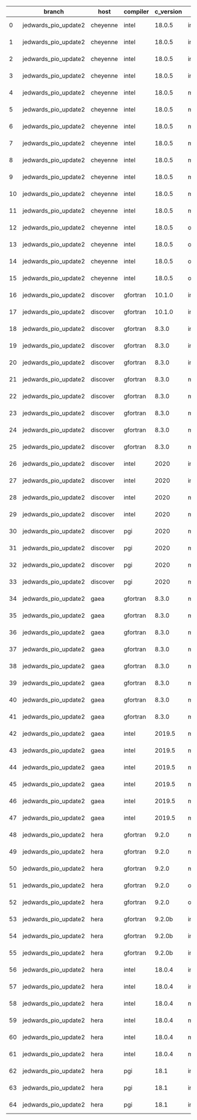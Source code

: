|    | branch               | host     | compiler   | c_version   | mpi      | m_version   | o_g   | os     | netcdf_c   | netcdf_f   | build   | u_pass   | u_fail   | s_pass   | s_fail   | e_pass   | e_fail   | nuopc_pass   | nuopc_fail   | artifacts_hash                                                                                                                                                                 | modified                   |
|----|----------------------|----------|------------|-------------|----------|-------------|-------|--------|------------|------------|---------|----------|----------|----------|----------|----------|----------|--------------|--------------|--------------------------------------------------------------------------------------------------------------------------------------------------------------------------------|----------------------------|
|  0 | jedwards_pio_update2 | cheyenne | intel      | 18.0.5      | intelmpi | 2018.4.274  | O     | Linux  | 4.6.3      | 4.4.4      | fail    | pending  | pending  | pending  | pending  | pending  | pending  | pending      | pending      | [artifacts](https://github.com/esmf-org/esmf-test-artifacts/tree/c5c6d6312444bbe0928808c530c8919fb8dcb2d4/jedwards_pio_update2/cheyenne/intel/18.0.5/O/intelmpi/2018.4.274)    | 2022-03-09 14:09:09.574152 |
|  1 | jedwards_pio_update2 | cheyenne | intel      | 18.0.5      | intelmpi | 2018.4.274  | O     | Linux  | 4.6.3      | 4.4.4      | fail    | 13647    | 0        | 49       | 0        | 80       | 0        | 50           | 0            | [artifacts](https://github.com/esmf-org/esmf-test-artifacts/tree/d46858b1b0acf3dfaf0881bce100024a0091cdfd/jedwards_pio_update2/cheyenne/intel/18.0.5/O/intelmpi/2018.4.274)    | 2022-03-09 17:09:05.228458 |
|  2 | jedwards_pio_update2 | cheyenne | intel      | 18.0.5      | intelmpi | 2018.4.274  | g     | Linux  | 4.6.3      | 4.4.4      | fail    | pending  | pending  | pending  | pending  | pending  | pending  | pending      | pending      | [artifacts](https://github.com/esmf-org/esmf-test-artifacts/tree/b369f5a5c299a6b854662f224474b32129c192c2/jedwards_pio_update2/cheyenne/intel/18.0.5/g/intelmpi/2018.4.274)    | 2022-03-09 14:09:09.574148 |
|  3 | jedwards_pio_update2 | cheyenne | intel      | 18.0.5      | intelmpi | 2018.4.274  | g     | Linux  | 4.6.3      | 4.4.4      | fail    | 13647    | 0        | 49       | 0        | 80       | 0        | 50           | 0            | [artifacts](https://github.com/esmf-org/esmf-test-artifacts/tree/304e8d3051e5278f62637621c36692819b56f069/jedwards_pio_update2/cheyenne/intel/18.0.5/g/intelmpi/2018.4.274)    | 2022-03-09 17:09:05.228462 |
|  4 | jedwards_pio_update2 | cheyenne | intel      | 18.0.5      | mpiuni   | none        | O     | Linux  | 4.8.1      | 4.5.3      | fail    | pending  | pending  | pending  | pending  | pending  | pending  | pending      | pending      | [artifacts](https://github.com/esmf-org/esmf-test-artifacts/tree/c6ba13ec01ed86eae13399379d75a2014c7a8e0f/jedwards_pio_update2/cheyenne/intel/18.0.5/O/mpiuni/none)            | 2022-03-09 14:09:09.574142 |
|  5 | jedwards_pio_update2 | cheyenne | intel      | 18.0.5      | mpiuni   | none        | O     | Linux  | 4.8.1      | 4.5.3      | fail    | 12121    | 0        | 8        | 0        | 43       | 0        | 0            | 50           | [artifacts](https://github.com/esmf-org/esmf-test-artifacts/tree/77030e9fa419617944b1a341999bb62be41f70a8/jedwards_pio_update2/cheyenne/intel/18.0.5/O/mpiuni/none)            | 2022-03-09 17:09:05.228439 |
|  6 | jedwards_pio_update2 | cheyenne | intel      | 18.0.5      | mpiuni   | none        | g     | Linux  | 4.8.1      | 4.5.3      | fail    | pending  | pending  | pending  | pending  | pending  | pending  | pending      | pending      | [artifacts](https://github.com/esmf-org/esmf-test-artifacts/tree/cc3b83071c6a5856b44677c6b0643e5c0a6fbbfb/jedwards_pio_update2/cheyenne/intel/18.0.5/g/mpiuni/none)            | 2022-03-09 14:09:09.574161 |
|  7 | jedwards_pio_update2 | cheyenne | intel      | 18.0.5      | mpiuni   | none        | g     | Linux  | 4.8.1      | 4.5.3      | fail    | 12121    | 0        | 8        | 0        | 43       | 0        | 0            | 50           | [artifacts](https://github.com/esmf-org/esmf-test-artifacts/tree/50a55293996030abf0ea02b97637e9024a330282/jedwards_pio_update2/cheyenne/intel/18.0.5/g/mpiuni/none)            | 2022-03-09 17:09:05.228433 |
|  8 | jedwards_pio_update2 | cheyenne | intel      | 18.0.5      | mpt      | 2.19        | O     | Linux  | 4.6.3      | 4.4.4      | fail    | pending  | pending  | pending  | pending  | pending  | pending  | pending      | pending      | [artifacts](https://github.com/esmf-org/esmf-test-artifacts/tree/6dd22793e7c9f7728d444e22bfb182a812baeee0/jedwards_pio_update2/cheyenne/intel/18.0.5/O/mpt/2.19)               | 2022-03-09 14:09:09.574112 |
|  9 | jedwards_pio_update2 | cheyenne | intel      | 18.0.5      | mpt      | 2.19        | O     | Linux  | 4.6.3      | 4.4.4      | fail    | 13647    | 0        | 49       | 0        | 80       | 0        | 0            | 50           | [artifacts](https://github.com/esmf-org/esmf-test-artifacts/tree/b0622cd9770b109832aa4ab6639dec3924312a68/jedwards_pio_update2/cheyenne/intel/18.0.5/O/mpt/2.19)               | 2022-03-09 17:09:05.228445 |
| 10 | jedwards_pio_update2 | cheyenne | intel      | 18.0.5      | mpt      | 2.19        | g     | Linux  | 4.6.3      | 4.4.4      | fail    | pending  | pending  | pending  | pending  | pending  | pending  | pending      | pending      | [artifacts](https://github.com/esmf-org/esmf-test-artifacts/tree/358dd1f41c4adcb81aba7a456f627f836d5bfade/jedwards_pio_update2/cheyenne/intel/18.0.5/g/mpt/2.19)               | 2022-03-09 14:09:09.574166 |
| 11 | jedwards_pio_update2 | cheyenne | intel      | 18.0.5      | mpt      | 2.19        | g     | Linux  | 4.6.3      | 4.4.4      | fail    | 13647    | 0        | 49       | 0        | 80       | 0        | 0            | 50           | [artifacts](https://github.com/esmf-org/esmf-test-artifacts/tree/2c700afbedc9ab2479691008ae892dd213460cce/jedwards_pio_update2/cheyenne/intel/18.0.5/g/mpt/2.19)               | 2022-03-09 17:09:05.228405 |
| 12 | jedwards_pio_update2 | cheyenne | intel      | 18.0.5      | openmpi  | 3.1.4       | O     | Linux  | 4.6.3      | 4.4.4      | fail    | pending  | pending  | pending  | pending  | pending  | pending  | pending      | pending      | [artifacts](https://github.com/esmf-org/esmf-test-artifacts/tree/1177abe12e6abf5d0f684d38db42c9af9c041a44/jedwards_pio_update2/cheyenne/intel/18.0.5/O/openmpi/3.1.4)          | 2022-03-09 14:09:09.574136 |
| 13 | jedwards_pio_update2 | cheyenne | intel      | 18.0.5      | openmpi  | 3.1.4       | O     | Linux  | 4.6.3      | 4.4.4      | fail    | 13647    | 0        | 49       | 0        | 80       | 0        | 50           | 0            | [artifacts](https://github.com/esmf-org/esmf-test-artifacts/tree/540dd3856f96b2730b22351a7fd59444eb29f8a7/jedwards_pio_update2/cheyenne/intel/18.0.5/O/openmpi/3.1.4)          | 2022-03-09 17:09:05.228454 |
| 14 | jedwards_pio_update2 | cheyenne | intel      | 18.0.5      | openmpi  | 3.1.4       | g     | Linux  | 4.6.3      | 4.4.4      | fail    | pending  | pending  | pending  | pending  | pending  | pending  | pending      | pending      | [artifacts](https://github.com/esmf-org/esmf-test-artifacts/tree/108269c537345be3ae28d6487b5c9c169c3f9bf5/jedwards_pio_update2/cheyenne/intel/18.0.5/g/openmpi/3.1.4)          | 2022-03-09 14:09:09.574157 |
| 15 | jedwards_pio_update2 | cheyenne | intel      | 18.0.5      | openmpi  | 3.1.4       | g     | Linux  | 4.6.3      | 4.4.4      | fail    | 13647    | 0        | 49       | 0        | 80       | 0        | 50           | 0            | [artifacts](https://github.com/esmf-org/esmf-test-artifacts/tree/fb0cdf6b2ebb30b5172eca5d633c6d8d3204ff3d/jedwards_pio_update2/cheyenne/intel/18.0.5/g/openmpi/3.1.4)          | 2022-03-09 17:09:05.228449 |
| 16 | jedwards_pio_update2 | discover | gfortran   | 10.1.0      | intelmpi | 19.1.3.304  | O     | Linux  | N/A        | N/A        | fail    | 13632    | 15       | 49       | 0        | 80       | 0        | 50           | 0            | [artifacts](https://github.com/esmf-org/esmf-test-artifacts/tree/31a6558eb14fc3bdf0e853d1dee8c9961b72cf78/jedwards_pio_update2/discover/gfortran/10.1.0/O/intelmpi/19.1.3.304) | 2022-03-09 16:11:57.458338 |
| 17 | jedwards_pio_update2 | discover | gfortran   | 10.1.0      | intelmpi | 19.1.3.304  | g     | Linux  | N/A        | N/A        | fail    | 13632    | 15       | 49       | 0        | 80       | 0        | 50           | 0            | [artifacts](https://github.com/esmf-org/esmf-test-artifacts/tree/4c03621e1a18aee359b47c1b1967b8db4460e44a/jedwards_pio_update2/discover/gfortran/10.1.0/g/intelmpi/19.1.3.304) | 2022-03-09 16:11:57.458333 |
| 18 | jedwards_pio_update2 | discover | gfortran   | 8.3.0       | intelmpi | 19.1.3.304  | O     | Linux  | N/A        | N/A        | fail    | pending  | pending  | pending  | pending  | pending  | pending  | pending      | pending      | [artifacts](https://github.com/esmf-org/esmf-test-artifacts/tree/815f0be6cb709a6e53561d7ff426d2b8d9d89b14/jedwards_pio_update2/discover/gfortran/8.3.0/O/intelmpi/19.1.3.304)  | 2022-03-09 06:11:34.559307 |
| 19 | jedwards_pio_update2 | discover | gfortran   | 8.3.0       | intelmpi | 19.1.3.304  | O     | Linux  | N/A        | N/A        | fail    | 13632    | 15       | 49       | 0        | 80       | 0        | 50           | 0            | [artifacts](https://github.com/esmf-org/esmf-test-artifacts/tree/29b09da163647247aa6c9d514aa95b53ba6fef17/jedwards_pio_update2/discover/gfortran/8.3.0/O/intelmpi/19.1.3.304)  | 2022-03-09 16:11:57.458356 |
| 20 | jedwards_pio_update2 | discover | gfortran   | 8.3.0       | intelmpi | 19.1.3.304  | g     | Linux  | N/A        | N/A        | fail    | 13632    | 15       | 49       | 0        | 80       | 0        | 50           | 0            | [artifacts](https://github.com/esmf-org/esmf-test-artifacts/tree/6965fd7bb5b78661aa9984dd2e132358f2dc758e/jedwards_pio_update2/discover/gfortran/8.3.0/g/intelmpi/19.1.3.304)  | 2022-03-09 16:11:57.458323 |
| 21 | jedwards_pio_update2 | discover | gfortran   | 8.3.0       | mpiuni   | none        | O     | Linux  | N/A        | N/A        | fail    | 12121    | 0        | 8        | 0        | 43       | 0        | 0            | 50           | [artifacts](https://github.com/esmf-org/esmf-test-artifacts/tree/4a45ebd61a45469f8b5ad0f5aa9e22e097398353/jedwards_pio_update2/discover/gfortran/8.3.0/O/mpiuni/none)          | 2022-03-09 16:11:57.458348 |
| 22 | jedwards_pio_update2 | discover | gfortran   | 8.3.0       | mpiuni   | none        | g     | Linux  | N/A        | N/A        | fail    | 12121    | 0        | 8        | 0        | 43       | 0        | 0            | 50           | [artifacts](https://github.com/esmf-org/esmf-test-artifacts/tree/559739c4c27eb7014d82d1012e60e46d86d51f7d/jedwards_pio_update2/discover/gfortran/8.3.0/g/mpiuni/none)          | 2022-03-09 16:11:57.458317 |
| 23 | jedwards_pio_update2 | discover | gfortran   | 8.3.0       | mpt      | 2.17        | O     | Linux  | N/A        | N/A        | fail    | pending  | pending  | pending  | pending  | pending  | pending  | pending      | pending      | [artifacts](https://github.com/esmf-org/esmf-test-artifacts/tree/d8d4597b0fd0f7c40aabf8031f19915a545c0172/jedwards_pio_update2/discover/gfortran/8.3.0/O/mpt/2.17)             | 2022-03-09 06:11:34.559314 |
| 24 | jedwards_pio_update2 | discover | gfortran   | 8.3.0       | mpt      | 2.17        | O     | Linux  | N/A        | N/A        | fail    | 13647    | 0        | 49       | 0        | 80       | 0        | 46           | 4            | [artifacts](https://github.com/esmf-org/esmf-test-artifacts/tree/902598998ef225f659092de9e6738b011640c965/jedwards_pio_update2/discover/gfortran/8.3.0/O/mpt/2.17)             | 2022-03-09 16:11:57.458328 |
| 25 | jedwards_pio_update2 | discover | gfortran   | 8.3.0       | mpt      | 2.17        | g     | Linux  | N/A        | N/A        | fail    | 13647    | 0        | 49       | 0        | 80       | 0        | 46           | 4            | [artifacts](https://github.com/esmf-org/esmf-test-artifacts/tree/1a2a6285e020548bda5423c4aee88910feeb6fe4/jedwards_pio_update2/discover/gfortran/8.3.0/g/mpt/2.17)             | 2022-03-09 16:11:57.458365 |
| 26 | jedwards_pio_update2 | discover | intel      | 2020        | intelmpi | 19.1.3.304  | O     | Linux  | 4.8.0      | 4.5.4      | fail    | 13647    | 0        | 49       | 0        | 80       | 0        | 50           | 0            | [artifacts](https://github.com/esmf-org/esmf-test-artifacts/tree/30f936be9fbaa280ca6c44662623730b45e4efc6/jedwards_pio_update2/discover/intel/2020/O/intelmpi/19.1.3.304)      | 2022-03-09 16:11:57.458352 |
| 27 | jedwards_pio_update2 | discover | intel      | 2020        | intelmpi | 19.1.3.304  | g     | Linux  | 4.8.0      | 4.5.4      | fail    | 13647    | 0        | 49       | 0        | 80       | 0        | 50           | 0            | [artifacts](https://github.com/esmf-org/esmf-test-artifacts/tree/0c810a11ab71305b382d6ca097ce3a05870f9c67/jedwards_pio_update2/discover/intel/2020/g/intelmpi/19.1.3.304)      | 2022-03-09 16:11:57.458273 |
| 28 | jedwards_pio_update2 | discover | intel      | 2020        | mpt      | 2.17        | O     | Linux  | 4.8.0      | 4.5.4      | fail    | fail     | fail     | fail     | fail     | fail     | fail     | 0            | 50           | [artifacts](https://github.com/esmf-org/esmf-test-artifacts/tree/e98633f7051044027710e70da4094aa8e7fb912f/jedwards_pio_update2/discover/intel/2020/O/mpt/2.17)                 | 2022-03-09 16:11:57.458360 |
| 29 | jedwards_pio_update2 | discover | intel      | 2020        | mpt      | 2.17        | g     | Linux  | 4.8.0      | 4.5.4      | fail    | fail     | fail     | fail     | fail     | fail     | fail     | 0            | 50           | [artifacts](https://github.com/esmf-org/esmf-test-artifacts/tree/1c8dd52409e39b878736f342618eecc29cc06006/jedwards_pio_update2/discover/intel/2020/g/mpt/2.17)                 | 2022-03-09 16:11:57.458343 |
| 30 | jedwards_pio_update2 | discover | pgi        | 2020        | mpiuni   | none        | O     | Linux  | N/A        | N/A        | fail    | pending  | pending  | pending  | pending  | pending  | pending  | pending      | pending      | [artifacts](https://github.com/esmf-org/esmf-test-artifacts/tree/cc10a9b5fb2d41c5dee7f5f7dc628a01cea737a9/jedwards_pio_update2/discover/pgi/2020/O/mpiuni/none)                | 2022-03-09 07:12:43.623386 |
| 31 | jedwards_pio_update2 | discover | pgi        | 2020        | mpiuni   | none        | O     | Linux  | N/A        | N/A        | fail    | 11499    | 622      | 6        | 2        | 40       | 3        | 0            | 50           | [artifacts](https://github.com/esmf-org/esmf-test-artifacts/tree/99f04e3aa72ec387f59806b1da7b3fe5de64572f/jedwards_pio_update2/discover/pgi/2020/O/mpiuni/none)                | 2022-03-09 16:11:57.458369 |
| 32 | jedwards_pio_update2 | discover | pgi        | 2020        | mpiuni   | none        | g     | Linux  | N/A        | N/A        | fail    | pending  | pending  | pending  | pending  | pending  | pending  | pending      | pending      | [artifacts](https://github.com/esmf-org/esmf-test-artifacts/tree/ffe5fe8e294049d635680914efee3e7532544367/jedwards_pio_update2/discover/pgi/2020/g/mpiuni/none)                | 2022-03-09 08:11:52.270268 |
| 33 | jedwards_pio_update2 | discover | pgi        | 2020        | mpiuni   | none        | g     | Linux  | N/A        | N/A        | fail    | 11499    | 622      | 4        | 4        | 40       | 3        | 0            | 50           | [artifacts](https://github.com/esmf-org/esmf-test-artifacts/tree/3e1ac9938fd746d876cf52a06b2c5188b7a5404a/jedwards_pio_update2/discover/pgi/2020/g/mpiuni/none)                | 2022-03-09 16:11:57.458309 |
| 34 | jedwards_pio_update2 | gaea     | gfortran   | 8.3.0       | mpi      | 7.7.11      | O     | Unicos | 4.6.3      | 4.4.5      | fail    | pending  | pending  | pending  | pending  | pending  | pending  | pending      | pending      | [artifacts](https://github.com/esmf-org/esmf-test-artifacts/tree/f1b83861eeb20b7087f031fc65b0f2690d2cf739/jedwards_pio_update2/gaea/gfortran/8.3.0/O/mpi/7.7.11)               | 2022-03-09 05:13:15.619595 |
| 35 | jedwards_pio_update2 | gaea     | gfortran   | 8.3.0       | mpi      | 7.7.11      | O     | Unicos | 4.6.3      | 4.4.5      | fail    | 13646    | 1        | 49       | 0        | 80       | 0        | 47           | 3            | [artifacts](https://github.com/esmf-org/esmf-test-artifacts/tree/762f5032e1d44e2d2451a3664a846795b4cc9aa5/jedwards_pio_update2/gaea/gfortran/8.3.0/O/mpi/7.7.11)               | 2022-03-09 16:13:34.868658 |
| 36 | jedwards_pio_update2 | gaea     | gfortran   | 8.3.0       | mpi      | 7.7.11      | g     | Unicos | 4.6.3      | 4.4.5      | fail    | pending  | pending  | pending  | pending  | pending  | pending  | pending      | pending      | [artifacts](https://github.com/esmf-org/esmf-test-artifacts/tree/35dc2198cb517dd8221f7351269cee23bd0f463b/jedwards_pio_update2/gaea/gfortran/8.3.0/g/mpi/7.7.11)               | 2022-03-09 06:12:53.233367 |
| 37 | jedwards_pio_update2 | gaea     | gfortran   | 8.3.0       | mpi      | 7.7.11      | g     | Unicos | 4.6.3      | 4.4.5      | fail    | 13646    | 1        | 49       | 0        | 80       | 0        | 47           | 3            | [artifacts](https://github.com/esmf-org/esmf-test-artifacts/tree/9ea7258f3abb4abfae32f9464eb33d981db0c76c/jedwards_pio_update2/gaea/gfortran/8.3.0/g/mpi/7.7.11)               | 2022-03-09 16:13:34.868649 |
| 38 | jedwards_pio_update2 | gaea     | gfortran   | 8.3.0       | mpiuni   | none        | O     | Unicos | 4.6.3      | 4.4.5      | fail    | pending  | pending  | pending  | pending  | pending  | pending  | pending      | pending      | [artifacts](https://github.com/esmf-org/esmf-test-artifacts/tree/b71b9640714adbcb242d82ed81797231851730eb/jedwards_pio_update2/gaea/gfortran/8.3.0/O/mpiuni/none)              | 2022-03-09 05:13:15.619635 |
| 39 | jedwards_pio_update2 | gaea     | gfortran   | 8.3.0       | mpiuni   | none        | O     | Unicos | 4.6.3      | 4.4.5      | fail    | 12121    | 0        | 8        | 0        | 43       | 0        | 0            | 50           | [artifacts](https://github.com/esmf-org/esmf-test-artifacts/tree/37a21010058bd3b80c5e824bf4e86b9a64526791/jedwards_pio_update2/gaea/gfortran/8.3.0/O/mpiuni/none)              | 2022-03-09 16:13:34.868638 |
| 40 | jedwards_pio_update2 | gaea     | gfortran   | 8.3.0       | mpiuni   | none        | g     | Unicos | 4.6.3      | 4.4.5      | fail    | pending  | pending  | pending  | pending  | pending  | pending  | pending      | pending      | [artifacts](https://github.com/esmf-org/esmf-test-artifacts/tree/a5e9e5c29a24a7c0fae0a2ad9c4b0c6bcfdf020a/jedwards_pio_update2/gaea/gfortran/8.3.0/g/mpiuni/none)              | 2022-03-09 06:12:53.233340 |
| 41 | jedwards_pio_update2 | gaea     | gfortran   | 8.3.0       | mpiuni   | none        | g     | Unicos | 4.6.3      | 4.4.5      | fail    | 12121    | 0        | 8        | 0        | 43       | 0        | 0            | 50           | [artifacts](https://github.com/esmf-org/esmf-test-artifacts/tree/03ab90936eae3ab3fb6b893ff8568c3dcafa1db7/jedwards_pio_update2/gaea/gfortran/8.3.0/g/mpiuni/none)              | 2022-03-09 16:13:34.868667 |
| 42 | jedwards_pio_update2 | gaea     | intel      | 2019.5      | mpi      | 7.7.11      | O     | Unicos | 4.6.3      | 4.4.5      | fail    | pending  | pending  | pending  | pending  | pending  | pending  | pending      | pending      | [artifacts](https://github.com/esmf-org/esmf-test-artifacts/tree/ce07161e390da063e6a139a9508bb5b667b92ace/jedwards_pio_update2/gaea/intel/2019.5/O/mpi/7.7.11)                 | 2022-03-09 05:13:15.619619 |
| 43 | jedwards_pio_update2 | gaea     | intel      | 2019.5      | mpi      | 7.7.11      | g     | Unicos | 4.6.3      | 4.4.5      | fail    | pending  | pending  | pending  | pending  | pending  | pending  | pending      | pending      | [artifacts](https://github.com/esmf-org/esmf-test-artifacts/tree/1ef4377e60cd2e8b6cd9394be046fc0dd266fa1e/jedwards_pio_update2/gaea/intel/2019.5/g/mpi/7.7.11)                 | 2022-03-09 05:13:15.619643 |
| 44 | jedwards_pio_update2 | gaea     | intel      | 2019.5      | mpiuni   | none        | O     | Unicos | 4.6.3      | 4.4.5      | fail    | pending  | pending  | pending  | pending  | pending  | pending  | pending      | pending      | [artifacts](https://github.com/esmf-org/esmf-test-artifacts/tree/8068cda7929274d102952146d59db0cc4dbcb14f/jedwards_pio_update2/gaea/intel/2019.5/O/mpiuni/none)                | 2022-03-09 05:13:15.619630 |
| 45 | jedwards_pio_update2 | gaea     | intel      | 2019.5      | mpiuni   | none        | O     | Unicos | 4.6.3      | 4.4.5      | fail    | 12106    | 15       | 8        | 0        | 43       | 0        | 0            | 50           | [artifacts](https://github.com/esmf-org/esmf-test-artifacts/tree/cc2fedc5376875976763fcdb9091fa13c19ce30a/jedwards_pio_update2/gaea/intel/2019.5/O/mpiuni/none)                | 2022-03-09 16:13:34.868663 |
| 46 | jedwards_pio_update2 | gaea     | intel      | 2019.5      | mpiuni   | none        | g     | Unicos | 4.6.3      | 4.4.5      | fail    | pending  | pending  | pending  | pending  | pending  | pending  | pending      | pending      | [artifacts](https://github.com/esmf-org/esmf-test-artifacts/tree/762fedd9d314e639a02de7b3f54a16842d227a62/jedwards_pio_update2/gaea/intel/2019.5/g/mpiuni/none)                | 2022-03-09 05:13:15.619639 |
| 47 | jedwards_pio_update2 | gaea     | intel      | 2019.5      | mpiuni   | none        | g     | Unicos | 4.6.3      | 4.4.5      | fail    | 12106    | 15       | 8        | 0        | 43       | 0        | 0            | 50           | [artifacts](https://github.com/esmf-org/esmf-test-artifacts/tree/4b4728822b8c8200bc85359b1bb5c638ebac27f7/jedwards_pio_update2/gaea/intel/2019.5/g/mpiuni/none)                | 2022-03-09 16:13:34.868654 |
| 48 | jedwards_pio_update2 | hera     | gfortran   | 9.2.0       | mpiuni   | none        | O     | Linux  | 4.7.2      | 4.5.2      | fail    | pending  | pending  | pending  | pending  | pending  | pending  | pending      | pending      | [artifacts](https://github.com/esmf-org/esmf-test-artifacts/tree/2fdf186fb369bf3da6dd210ee82d0a8c61794ca1/jedwards_pio_update2/hera/gfortran/9.2.0/O/mpiuni/none)              | 2022-03-09 06:14:55.235796 |
| 49 | jedwards_pio_update2 | hera     | gfortran   | 9.2.0       | mpiuni   | none        | O     | Linux  | 4.7.2      | 4.5.2      | fail    | 12121    | 0        | 8        | 0        | 43       | 0        | 0            | 50           | [artifacts](https://github.com/esmf-org/esmf-test-artifacts/tree/a8a5ab6f29f8d335ab8fd01d26f7923723fb9486/jedwards_pio_update2/hera/gfortran/9.2.0/O/mpiuni/none)              | 2022-03-09 16:15:48.294361 |
| 50 | jedwards_pio_update2 | hera     | gfortran   | 9.2.0       | mpiuni   | none        | g     | Linux  | 4.7.2      | 4.5.2      | fail    | 12121    | 0        | 8        | 0        | 43       | 0        | 0            | 50           | [artifacts](https://github.com/esmf-org/esmf-test-artifacts/tree/a68fb8837b28c29c3fa4c3e7fcdbf2396372bc93/jedwards_pio_update2/hera/gfortran/9.2.0/g/mpiuni/none)              | 2022-03-09 16:15:48.294406 |
| 51 | jedwards_pio_update2 | hera     | gfortran   | 9.2.0       | openmpi  | 3.1.4       | O     | Linux  | 4.7.2      | 4.5.2      | fail    | fail     | fail     | fail     | fail     | fail     | fail     | 0            | 50           | [artifacts](https://github.com/esmf-org/esmf-test-artifacts/tree/a2fdea00bc020bb04cb928c11f005481afb97adf/jedwards_pio_update2/hera/gfortran/9.2.0/O/openmpi/3.1.4)            | 2022-03-09 16:15:48.294436 |
| 52 | jedwards_pio_update2 | hera     | gfortran   | 9.2.0       | openmpi  | 3.1.4       | g     | Linux  | 4.7.2      | 4.5.2      | fail    | fail     | fail     | fail     | fail     | fail     | fail     | 0            | 50           | [artifacts](https://github.com/esmf-org/esmf-test-artifacts/tree/56ad477ed7e5e30733419b89ab51781a03ed38be/jedwards_pio_update2/hera/gfortran/9.2.0/g/openmpi/3.1.4)            | 2022-03-09 16:15:48.294432 |
| 53 | jedwards_pio_update2 | hera     | gfortran   | 9.2.0b      | intelmpi | 2020        | O     | Linux  | N/A        | N/A        | fail    | pending  | pending  | pending  | pending  | pending  | pending  | pending      | pending      | [artifacts](https://github.com/esmf-org/esmf-test-artifacts/tree/00dc56f0bada08425bdc3249f6ae23335faded25/jedwards_pio_update2/hera/gfortran/9.2.0b/O/intelmpi/2020)           | 2022-03-09 06:14:55.235830 |
| 54 | jedwards_pio_update2 | hera     | gfortran   | 9.2.0b      | intelmpi | 2020        | O     | Linux  | N/A        | N/A        | fail    | 0        | 8769     | 0        | 49       | 0        | 80       | 0            | 50           | [artifacts](https://github.com/esmf-org/esmf-test-artifacts/tree/f069f99c8f07fe63b93900f9e78836b6c5ba7c07/jedwards_pio_update2/hera/gfortran/9.2.0b/O/intelmpi/2020)           | 2022-03-09 16:15:48.294423 |
| 55 | jedwards_pio_update2 | hera     | gfortran   | 9.2.0b      | intelmpi | 2020        | g     | Linux  | N/A        | N/A        | fail    | 0        | 8769     | 0        | 49       | 0        | 80       | 0            | 50           | [artifacts](https://github.com/esmf-org/esmf-test-artifacts/tree/5e3c7b1108fa602235d83f51d68b3cb8da6891bd/jedwards_pio_update2/hera/gfortran/9.2.0b/g/intelmpi/2020)           | 2022-03-09 16:15:48.294428 |
| 56 | jedwards_pio_update2 | hera     | intel      | 18.0.4      | intelmpi | 2018.4.274  | O     | Linux  | 4.7.0      | 4.4.5      | fail    | fail     | fail     | fail     | fail     | fail     | fail     | 0            | 50           | [artifacts](https://github.com/esmf-org/esmf-test-artifacts/tree/5fd4348152f7bc416cba0e3d56a3810e11884dc0/jedwards_pio_update2/hera/intel/18.0.4/O/intelmpi/2018.4.274)        | 2022-03-09 16:15:48.294410 |
| 57 | jedwards_pio_update2 | hera     | intel      | 18.0.4      | intelmpi | 2018.4.274  | g     | Linux  | 4.7.0      | 4.4.5      | fail    | fail     | fail     | fail     | fail     | fail     | fail     | 0            | 50           | [artifacts](https://github.com/esmf-org/esmf-test-artifacts/tree/7e3dbc27c64a967acf334b8135cdfbdc6f78d38c/jedwards_pio_update2/hera/intel/18.0.4/g/intelmpi/2018.4.274)        | 2022-03-09 16:15:48.294415 |
| 58 | jedwards_pio_update2 | hera     | intel      | 18.0.4      | mpiuni   | none        | O     | Linux  | 4.7.0      | 4.4.5      | fail    | pending  | pending  | pending  | pending  | pending  | pending  | pending      | pending      | [artifacts](https://github.com/esmf-org/esmf-test-artifacts/tree/84e634bb5098c9679a48b3e388868210fc9189f9/jedwards_pio_update2/hera/intel/18.0.4/O/mpiuni/none)                | 2022-03-09 06:14:55.235849 |
| 59 | jedwards_pio_update2 | hera     | intel      | 18.0.4      | mpiuni   | none        | O     | Linux  | 4.7.0      | 4.4.5      | fail    | 12121    | 0        | 8        | 0        | 43       | 0        | 0            | 50           | [artifacts](https://github.com/esmf-org/esmf-test-artifacts/tree/6e082de954e91633b6f3f17a3e8b884e9e197f6b/jedwards_pio_update2/hera/intel/18.0.4/O/mpiuni/none)                | 2022-03-09 16:15:48.294389 |
| 60 | jedwards_pio_update2 | hera     | intel      | 18.0.4      | mpiuni   | none        | g     | Linux  | 4.7.0      | 4.4.5      | fail    | pending  | pending  | pending  | pending  | pending  | pending  | pending      | pending      | [artifacts](https://github.com/esmf-org/esmf-test-artifacts/tree/69d972346429f675a96322b700170c7afd7bc5a7/jedwards_pio_update2/hera/intel/18.0.4/g/mpiuni/none)                | 2022-03-09 06:14:55.235854 |
| 61 | jedwards_pio_update2 | hera     | intel      | 18.0.4      | mpiuni   | none        | g     | Linux  | 4.7.0      | 4.4.5      | fail    | 12121    | 0        | 8        | 0        | 43       | 0        | 0            | 50           | [artifacts](https://github.com/esmf-org/esmf-test-artifacts/tree/74f2135129087be4f2610053ce4577269c41839b/jedwards_pio_update2/hera/intel/18.0.4/g/mpiuni/none)                | 2022-03-09 16:15:48.294400 |
| 62 | jedwards_pio_update2 | hera     | pgi        | 18.1        | intelmpi | 2018.0.4    | O     | Linux  | N/A        | N/A        | fail    | fail     | fail     | fail     | fail     | fail     | fail     | 0            | 50           | [artifacts](https://github.com/esmf-org/esmf-test-artifacts/tree/73b1e5a15de6245573ebc0c9baa460a10692e036/jedwards_pio_update2/hera/pgi/18.1/O/intelmpi/2018.0.4)              | 2022-03-09 16:15:48.294395 |
| 63 | jedwards_pio_update2 | hera     | pgi        | 18.1        | intelmpi | 2018.0.4    | g     | Linux  | N/A        | N/A        | fail    | fail     | fail     | fail     | fail     | fail     | fail     | fail         | fail         | [artifacts](https://github.com/esmf-org/esmf-test-artifacts/tree/b08fe9a3ec0d98945a1bb4517edeec35464c0d5f/jedwards_pio_update2/hera/pgi/18.1/g/intelmpi/2018.0.4)              | 2022-03-09 08:15:41.207768 |
| 64 | jedwards_pio_update2 | hera     | pgi        | 18.1        | intelmpi | 2018.0.4    | g     | Linux  | N/A        | N/A        | fail    | fail     | fail     | fail     | fail     | fail     | fail     | 0            | 50           | [artifacts](https://github.com/esmf-org/esmf-test-artifacts/tree/282178186a5895d501ed68606bd471fafabe403f/jedwards_pio_update2/hera/pgi/18.1/g/intelmpi/2018.0.4)              | 2022-03-09 16:15:48.294419 |